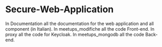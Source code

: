 # Secure-Web-Application

In Documentation all the documentation for the web application and all component (in Italian).
In meetups_modifiche all the code Front-end.
In proxy all the code for Keycloak.
In meetups_mongodb all the code Back-end.
